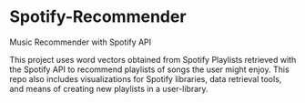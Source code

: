 # Spotify-Recommender
Music Recommender with Spotify API

This project uses word vectors obtained from Spotify Playlists retrieved with the Spotify API to recommend playlists of songs the user might enjoy. This repo also includes visualizations for Spotify libraries, data retrieval tools, and means of creating new playlists in a user-library.
